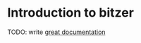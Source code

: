 # Introduction to bitzer

TODO: write [great documentation](http://jacobian.org/writing/what-to-write/)
